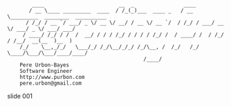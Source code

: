             ____                        __  _                ____
           / __ \____ _________  ____  / /_(_)___  ____ _   / __ \_________  ________  __________
          / /_/ / __ `/ ___/ _ \/ __ \/ __/ / __ \/ __ `/  / /_/ / ___/ __ \/ ___/ _ \/ ___/ ___/
         / ____/ /_/ / /  /  __/ / / / /_/ / / / / /_/ /  / ____/ /  / /_/ / /__/  __(__  )__  )
        /_/    \__,_/_/   \___/_/ /_/\__/_/_/ /_/\__, /  /_/   /_/   \____/\___/\___/____/____/
                                                /____/
        Pere Urbon-Bayes
        Software Engineer
        http://www.purbon.com
        pere.urbon@gmail.com

















































































slide 001
